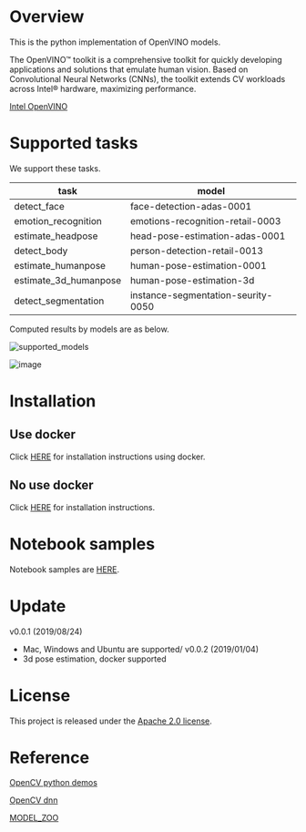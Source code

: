 # Overview

This is the python implementation of OpenVINO models.

The OpenVINO™ toolkit is a comprehensive toolkit for quickly developing applications and solutions that emulate human vision. 
Based on Convolutional Neural Networks (CNNs), the toolkit extends CV workloads across Intel® hardware, maximizing performance.

[Intel OpenVINO](https://software.intel.com/en-us/openvino-toolkit)

# Supported tasks

We support these tasks.

|task                    |model                                     |
|------------------------|------------------------------------|
|detect_face             |face-detection-adas-0001            |
|emotion_recognition     |emotions-recognition-retail-0003    |
|estimate_headpose       |head-pose-estimation-adas-0001      |
|detect_body             |person-detection-retail-0013        |
|estimate_humanpose      |human-pose-estimation-0001          |
|estimate_3d_humanpose   |human-pose-estimation-3d            |
|detect_segmentation     |instance-segmentation-seurity-0050  |

Computed results by models are as below.

![supported_models](https://user-images.githubusercontent.com/34574033/63226303-36bc7b80-c213-11e9-8881-74241128e1d3.png)

![image](https://user-images.githubusercontent.com/34574033/71774364-6563a480-2fb0-11ea-8d3b-37399101bc32.png)

# Installation
## Use docker
Click [HERE](https://github.com/hampen2929/pyvino/blob/master/DOCKER.md) for installation instructions using docker.

## No use docker
Click [HERE](https://github.com/hampen2929/pyvino/blob/master/INSTALL.md) for installation instructions.


# Notebook samples
Notebook samples are [HERE](https://github.com/hampen2929/pyvino/tree/master/notebook).

# Update
v0.0.1 (2019/08/24)
- Mac, Windows and Ubuntu are supported/
v0.0.2 (2019/01/04)
- 3d pose estimation, docker supported

# License
This project is released under the [Apache 2.0 license](https://github.com/hampen2929/pyvino/blob/master/LICENSE).

# Reference
[OpenCV python demos](https://github.com/opencv/open_model_zoo/tree/master/demos/python_demos)

[OpenCV dnn](https://github.com/opencv/opencv/tree/master/samples/dnn)

[MODEL_ZOO](https://download.01.org/opencv/2019/open_model_zoo/R2/20190716_170000_models_bin/)

